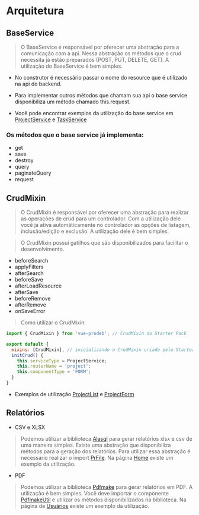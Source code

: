# Arquitetura

## BaseService

> O BaseService é responsável por oferecer uma abstração para a comunicação com a api. Nessa abstração os métodos que o crud necessita já estão preparados (POST, PUT, DELETE, GET). A utilização do BaseService é bem simples.

  * No construtor é necessário passar o nome do resource que é utilizado na api do backend.
  * Para implementar outros métodos que chamam sua api o base service disponibiliza um método chamado this.request.

  * Você pode encontrar exemplos da utilização do base service em [ProjectService](../src/features/project/ProjectService.js) e [TaskService](../src/features/project/TaskService.js)

### Os métodos que o base service já implementa:

- get
- save
- destroy
- query
- paginateQuery
- request

## CrudMixin

> O CrudMixin é responsável por oferecer uma abstração para realizar as operações de crud para um controlador. Com a utilização dele você já ativa automáticamente no controlador as opções de listagem, inclusão/edição e exclusão. A utilização dele é bem simples.

> O CrudMixin possui gatilhos que são disponibilizados para facilitar o desenvolvimento.

- beforeSearch
- applyFilters
- afterSearch
- beforeSave
- afterLoadResource
- afterSave
- beforeRemove
- afterRemove
- onSaveError

> Como utilizar o CrudMixin:

```javascript
import { CrudMixin } from 'vue-prodeb'; // CrudMixin do Starter Pack

export default {
  mixins: [CrudMixin], // inicializando o CrudMixin criado pelo Starter Pack
  initCrud() {
    this.serviceType = ProjectService;
    this.routerName = 'project';
    this.componentType = 'FORM';
  }
}
```

* Exemplos de utilização [ProjectList](../src/features/project/ProjectList.vue) e [ProjectForm](../src/features/project/ProjectForm.vue)


## Relatórios

- CSV e XLSX
> Podemos utilizar a biblioteca [Alasql](https://github.com/agershun/alasql) para gerar relatórios xlsx e csv de uma maneira simples. Existe uma abstração que disponibiliza métodos para a geração dos relatórios. Para utilizar essa abstração é necessário realizar o import [PrFile](../src/components/file/PrFile.js). Na página [Home](../src/features/home/Home.vue) existe um exemplo da utilização.

- PDF
> Podemos utilizar a biblioteca [Pdfmake](https://github.com/bpampuch/pdfmake) para gerar relatórios em PDF. A utilização é bem simples. Você deve importar o componente [PdfmakeUtil](../src/components/file/PdfmakeUtil.js) e utilizar os métodos disponibilizados na biblioteca. Na página de [Usuários](../src/features/user/UserList.vue) existe um exemplo da utilização.
